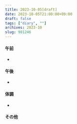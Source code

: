 ```yaml
---
title: 2023-10-05[draft]
date: 2023-10-05T21:00:00+09:00
draft: false
tags: ["diary", ""]
archives: 2023-10
slug: 981246
---
```

#### 午前
- 
#### 午後
- 
#### 体調
- 
#### その他